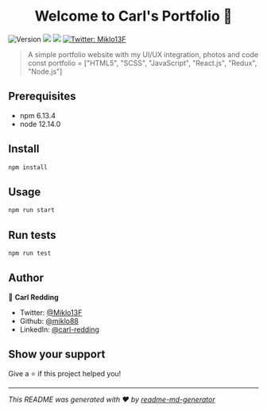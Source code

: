 <h1 align="center">Welcome to Carl's Portfolio 👾</h1>
<p>
  <img alt="Version" src="https://img.shields.io/badge/version-0.1.0-blue.svg?cacheSeconds=2592000" />
  <img src="https://img.shields.io/badge/npm-6.13.4-blue.svg" />
  <img src="https://img.shields.io/badge/node-12.14.0-blue.svg" />
  <a href="https://twitter.com/Miklo13F" target="_blank">
    <img alt="Twitter: Miklo13F" src="https://img.shields.io/twitter/follow/Miklo13F.svg?style=social" />
  </a>
</p>

> A simple portfolio website with my UI/UX integration, photos and code
> const portfolio = ["HTML5", "SCSS", "JavaScript", "React.js", "Redux", "Node.js"]

## Prerequisites

- npm 6.13.4
- node 12.14.0

## Install

```sh
npm install
```

## Usage

```sh
npm run start
```

## Run tests

```sh
npm run test
```

## Author

👤 **Carl Redding**

- Twitter: [@Miklo13F](https://twitter.com/Miklo13F)
- Github: [@miklo88](https://github.com/miklo88)
- LinkedIn: [@carl-redding](https://linkedin.com/in/carl-redding)

## Show your support

Give a ⭐️ if this project helped you!

---

_This README was generated with ❤️ by [readme-md-generator](https://github.com/kefranabg/readme-md-generator)_
